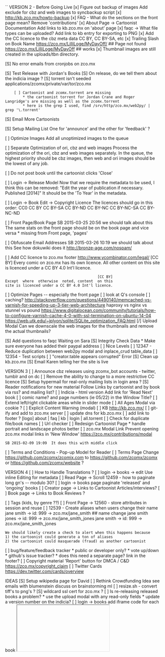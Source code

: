 ``
VERSION 2 - Before Going Live
[x] Figure out backup of images
    Add exclude for cbz and web images to syncbackup script
[x] http://kb.zco.mx/howto-backup
[x] FAQ - What do the sections on the front page mean?
    Remove 'contributions'
[x] About Page -> Cartoonist Documentation
    Add links to kb.zco.mx on 'about' page
[x] faqc -> What file types can be uploaded?
    Add link to kb entry for exporting to PNG
[x] Add the CC licence to the cbz meta data
    CC BY, CC BY-SA, etc
[x] Trailing Slash on Book Name
    https://zco.mx/LilliLoge/MyDayOff/  ## Page not found
    https://zco.mx/LilliLoge/MyDayOff   ## works
[x] Thumbnail images are still created in the uploads/tbn directory.

[S] No error emails from cronjobs on zco.mx

[S] Test Release with Jordan's Books
    [S] On release, do we tell them about the indicia image ?
    [S] torrent isn't seeded
        applications/zcomx/private/var/tor/zco.mx

        [ ] Cartoonist and zcomx.torrent are missing
            * the cartoonist torrent for Jordan Crane and Roger Langridge's are missing as well as the zcomx.torrent
            * here is the grep I used, find /srv/http/zco.mx/web2py/ | grep '\.torrent'

[S] Email More Cartoonists

[S] Setup Mailing List
    One for 'announce' and the other for 'feedback' ?

[ ] Optimize Images
    Add all unoptimized images to the queue

[ ] Separate Optimization of ori, cbz and web images
    Process the optimization of the ori, cbz and web images separately.
    In the queue, the highest priority should be cbz images, then web
    and ori images should be the lowest of any job.

[ ] Do not post book until the cartoonist clicks 'Close'

[ ] Login -> Release Model
    Now that we require the metadata to be used, I think this can be
    removed:
        "Edit the year of publication if necessary.  Published [2014]"
    It should be the 'To Year' in the metadata.

[ ] Login -> Book Edit -> Copyright Licence
    The licences should go in this order:
        CC0
        CC BY
        CC BY-SA
        CC BY-ND
        CC BY-NC
        CC BY-NC-SA
        CC BY-NC-ND

[ ] Front Page/Book Page
    SB 2015-03-25 20:56  we should talk about this
    The same stats on the front page should be on the book page and
    vice versa
    * missing from Front page, 'pages'

[ ] Obfuscate Email Addresses
    SB 2015-03-26 10:19  we should talk about this
    See how dokuwiki does it
    http://bronze-age.com/nospam/

[ ] Add CC licence to zco.mx footer
    http://www.ycombinator.com/legal/
                                              [CC BY]
       Every comic on zco.mx has its own licence. All
       other content on this site is licenced under a
                             CC BY 4.0 Int'l licence.

                                              [CC BY]
    Except  where  otherwise  noted, content  on this
    site is licenced under a CC BY 4.0 Int'l licence.

[ ] Optimize Pages -- especially the front page
    [ ] look at Q's console
    [ ] caching?
        http://stackoverflow.com/questions/4490140/memcached-vs-varnish-for-speeding-up-3-tier-web-architecture
        haproxy vs nginx vs stunnel vs pound
            https://www.digitalocean.com/community/tutorials/how-to-configure-varnish-cache-4-0-with-ssl-termination-on-ubuntu-14-04
        https://web.utk.edu/~jplyon/sqlite/SQLite_optimization_FAQ.html
        [/] Upload Modal
            Can we downscale the web images for the thumbnails and remove the
            actual thumbnails?

[S] Add questions to faqc
    Waiting on Sara
[S] Integrity Check Data
    * Make sure everyone has added their paypal address
[ ] Nice Levels
[ ] 12347 - Reduce duplication between web2py modal and inplace_crud table_data
[ ] 12354 - Test scripts
[ ] "creator.table appears corrupted" Error
[S] Clean up kb.zco.mx
[S] Email Karen telling her the site is live

VERSION 3
[ ] Announce cbz releases using zcomx_bot accounts
    - twitter, tumblr and on dc
[ ] Remove the ability to change to a more restrictive CC licence
[S] Setup hypermail for real-only mailing lists in login area ?
[S] Reader notifications for new material
    Follow Links
        by cartoonist and by book
        via rss? and mailing list?
[ ] Indicia - html version
    Add link for 'Read Next' book
[ ] comic name? and page numbers (ie 05/22) in the Window Title?
[ ] Extend left/right clickable areas while in slider mode
[ ] All Ages Modal via cookie ?
[ ] Explicit Content Warning (modal)
[ ] KB
    http://kb.zco.mx/
    [ ] git-ify and add to zco.mx server
    [ ] update dns for kb.zco.mx
    [ ] add link to footer ?
        [logo] about | faq | kb | login | all.torrent
[ ] Check for duplicate file/book names
[ ] Url checker
[ ] Redesign Cartoonist Page
    * handle portrait and landscape photos better
[ ] zco.mx Modal Link
    Prevent opening zco.mx modal links in 'New Window'
    https://zco.mx/contributions/modal

    SB 2015-02-09 19:09  It does this with middle click
[ ] Terms and Conditions - Pop-up Model for Reader
[ ] Terms Page
    Change https://github.com/zcomx/zcomix.com to
    https://github.com/zcomx/zcomx or
    https://github.com/zcomx/website ?


VERSION 4
[ ] How to Handle Translations ?
[ ] login -> books -> edit
    Use inline Editing for metadata
[ ] Read Page -> Scroll
    12459 - how to paginate long gn's -- modulo 30?
[ ] login -> books page
    paginate 'released' and 'ongoing' books
[ ] Creator page -> Links to Cartoonist Articles/interviews?
[ ] Book page -> Links to Book Reviews ?

[ ] Tags (kids, by genre ??)
[ ] Front Page -> 12560 - store attributes in session and reuse
[ ] 12539 - Create aliases when users change their name
    jane smith -> id: 999 -> zco.mx/jane_smith
    ## name change
    jane smith jones -> id: 999 -> zco.mx/jane_smith_jones
    jane smith -> id: 999 -> zco.mx/jane_smith_jones

    We should likely create a check to alert when this happens because
    1) the cartoonist could generate a ton of aliases
    2) the cartoonist could masquerade (fraud) as another cartoonist
[ ] bug/feature/feedback tracker
    * public or developer only?
    * vote up/down
    * github's issue tracker?
    * does this need a separate page?  link in the footer?
[ ] Copyright material
    'Report' button for DMCA / C&D
    https://zco.mx/copyright_claim
[ ] Twitter Cards
    https://dev.twitter.com/cards/overview


IDEAS
[S] Setup wikipedia page for David
[ ] Rethink Crowdfunding Idea
    see emails with blumenstein
    discuss on brainstorming ml
[ ] resize.sh - convert tiff's to png's ?
[S] wildcard ssl cert for zco.mx ?
[ ] Is re-releasing released books a problem?
    * use the upload modal with any read-only fields
    * update a version number on the indicia?
[ ] login -> books
    add iframe code for each book
    <embed/>
    <iframe/>
    SB 2014-08-29 11:24  This needs more thought
[-] Guided view using Perfect Viewer ?
    The main dev, Lin Rookie (rookiestudio@gmail.com), suggests guided
    view is possible with opencv but he believes the feature is not
    useful and it is a low priority.  He said the source is closed and
    he does not take bounties towards new features.
[ ] bio and book description - wikipedia api?
    https://github.com/goldsmith/Wikipedia          ## wikipedia api
[ ] user comments? - disqus api? reddit api?
    * cartoonist chooses comments to form a digital letters page?
[ ] RDFa-html meta
    https://wiki.creativecommons.org/Frequently_Asked_Questions#What_does_it_mean_that_Creative_Commons_licenses_are_.22machine-readable.22.3F
    http://www.w3.org/TR/html-rdfa/
[ ] RiP!: remix torrent ?
[ ] Social media links other than on the indicia ??
[ ] Read Page
    Navigate with mouse scroll as well ?
    http://geekwagon.net/projects/xkcd1190/
    h-scroll - http://danielschafferbrooklyncomics.com/books/uncategorized/all-you-need/
    2-page slider ?
``
# vim:set ft=dm:
